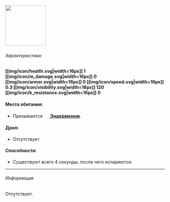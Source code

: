 <img src="https://gamepedia.cursecdn.com/minecraft_gamepedia/2/28/Enderman.png" width="128"> 

###### Характеристики:
**[[img/icon/health.svg|width=16px]] 1
[[img/icon/m_damage.svg|width=16px]] 0
[[img/icon/armor.svg|width=16px]] 0
[[img/icon/speed.svg|width=16px]] 0.3
[[img/icon/visibility.svg|width=16px]] 120
[[img/icon/k_resistance.svg|width=16px]] 0**

#### Места обитания:
- Призываются [<img src="https://gamepedia.cursecdn.com/minecraft_gamepedia/2/28/Enderman.png" width="16"> **Эндерменом**](https://github.com/SoSeDiK-Universe/Wiki/wiki/Эндермен).

#### Дроп:
- Отсутствует.

#### Способности:
- Существуют всего 4 секунды, после чего испаряются.

___
###### Информация
Отсутствует.